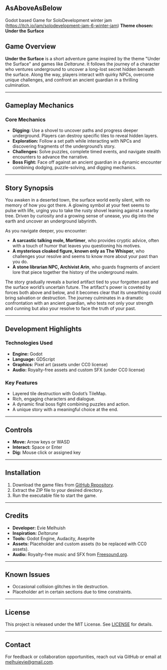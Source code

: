 ## AsAboveAsBelow
 Godot based Game for SoloDevelopment winter jam (https://itch.io/jam/solodevelopment-jam-6-winter-jam)
**Theme chosen: Under the Surface**

## **Game Overview**
**Under the Surface** is a short adventure game inspired by the theme "Under the Surface" and games like *Deltarune*. It follows the journey of a character who ventures underground to uncover a long-lost secret hidden beneath the surface. Along the way, players interact with quirky NPCs, overcome unique challenges, and confront an ancient guardian in a thrilling culmination.

---

## **Gameplay Mechanics**

### **Core Mechanics**
- **Digging:** Use a shovel to uncover paths and progress deeper underground. Players can destroy specific tiles to reveal hidden layers.
- **Exploration:** Follow a set path while interacting with NPCs and discovering fragments of the underground’s story.
- **Challenges:** Solve puzzles, complete timed events, and navigate stealth encounters to advance the narrative.
- **Boss Fight:** Face off against an ancient guardian in a dynamic encounter combining dodging, puzzle-solving, and digging mechanics.

---

## **Story Synopsis**
You awaken in a deserted town, the surface world eerily silent, with no memory of how you got there. A glowing symbol at your feet seems to pulse with life, urging you to take the rusty shovel leaning against a nearby tree. Driven by curiosity and a growing sense of unease, you dig into the earth and uncover an underground labyrinth. 

As you navigate deeper, you encounter:

- **A sarcastic talking mole, Mortimer**, who provides cryptic advice, often with a touch of humor that leaves you questioning his motives.
- **A mysterious cloaked figure, known only as The Whisper**, who challenges your resolve and seems to know more about your past than you do.
- **A stone librarian NPC, Archivist Arin**, who guards fragments of ancient lore that piece together the history of the underground realm.

The story gradually reveals a buried artifact tied to your forgotten past and the surface world’s uncertain future. The artifact's power is coveted by forces both above and below, and it becomes clear that its unearthing could bring salvation or destruction. The journey culminates in a dramatic confrontation with an ancient guardian, who tests not only your strength and cunning but also your resolve to face the truth of your past.

---

## **Development Highlights**

### **Technologies Used**
- **Engine:** Godot
- **Language:** GDScript
- **Graphics:** Pixel art (assets under CC0 license)
- **Audio:** Royalty-free assets and custom SFX (under CC0 license)

### **Key Features**
- Layered tile destruction with Godot’s TileMap.
- Rich, engaging characters and dialogue.
- A dynamic final boss fight combining puzzles and action.
- A unique story with a meaningful choice at the end.

---

## **Controls**
- **Move:** Arrow keys or WASD
- **Interact:** Space or Enter
- **Dig:** Mouse click or assigned key

---

## **Installation**
1. Download the game files from [GitHub Repository](#).
2. Extract the ZIP file to your desired directory.
3. Run the executable file to start the game.

---

## **Credits**
- **Developer:** Evie Melhuish
- **Inspiration:** *Deltarune*
- **Tools:** Godot Engine, Audacity, Aseprite
- **Assets:** Placeholder and custom assets (to be replaced with CC0 assets).
- **Audio:** Royalty-free music and SFX from [Freesound.org](https://freesound.org).

---

## **Known Issues**
- Occasional collision glitches in tile destruction.
- Placeholder art in certain sections due to time constraints.

---

## **License**
This project is released under the MIT License. See [LICENSE](LICENSE) for details.

---

## **Contact**
For feedback or collaboration opportunities, reach out via GitHub or email at [melhuievie@gmail.com](mailto:melhuievie@gmail.com).

